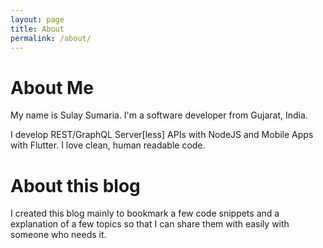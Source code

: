 ```yaml
---
layout: page
title: About
permalink: /about/
---
```


# About Me

My name is Sulay Sumaria. I'm a software developer from Gujarat, India.

I develop REST/GraphQL Server[less] APIs with NodeJS and Mobile Apps with Flutter. I love clean, human readable code.

# About this blog

I created this blog mainly to bookmark a few code snippets and a explanation of a few topics so that I can share them with easily with someone who needs it.
